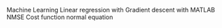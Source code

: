 Machine Learning
Linear regression with Gradient descent with MATLAB
NMSE
Cost function
normal equation
